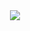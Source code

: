 <div align="center">
  <img src="https://count.getloli.com/get/@medoedkavas?theme=rule34" />
</div>
